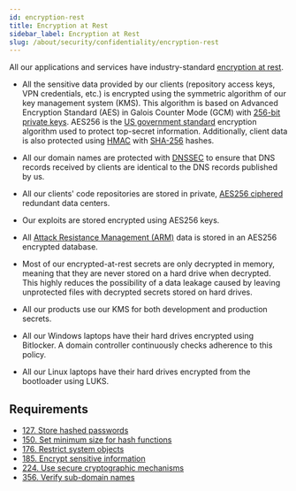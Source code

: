```yaml
---
id: encryption-rest
title: Encryption at Rest
sidebar_label: Encryption at Rest
slug: /about/security/confidentiality/encryption-rest
---
```


All our applications and services
have industry-standard
[encryption at rest](/criteria/requirements/224).

- All the sensitive data
  provided by our clients
  (repository access keys, VPN credentials, etc.)
  is encrypted
  using the symmetric algorithm of our key management system (KMS).
  This algorithm is based on Advanced Encryption Standard (AES)
  in Galois Counter Mode (GCM)
  with [256-bit](/criteria/requirements/150)
  [private keys](/criteria/requirements/145).
  AES256 is the
  [US government standard](https://nvlpubs.nist.gov/nistpubs/FIPS/NIST.FIPS.197.pdf)
  encryption algorithm used to protect top-secret information.
  Additionally,
  client data is also protected using
  [HMAC](https://en.wikipedia.org/wiki/HMAC)
  with [SHA-256](https://en.wikipedia.org/wiki/SHA-2) hashes.

- All our domain names are protected with
  [DNSSEC](https://www.icann.org/resources/pages/dnssec-what-is-it-why-important-2019-03-05-en)
  to ensure that DNS records
  received by clients
  are identical to the DNS records
  published by us.

- All our clients' code repositories are stored in private,
  [AES256 ciphered](/criteria/requirements/185)
  redundant data centers.

- Our exploits are stored encrypted
  using AES256 keys.

- All [Attack Resistance Management (ARM)](https://app.fluidattacks.com/)
  data is stored in an AES256 encrypted database.

- Most of our encrypted-at-rest secrets are only decrypted in memory,
  meaning that
  they are never stored on a hard drive when decrypted.
  This highly reduces the possibility of a data leakage
  caused by leaving unprotected files
  with decrypted secrets
  stored on hard drives.

- All our products use our KMS
  for both development and production secrets.

- All our Windows laptops have their hard drives encrypted
  using Bitlocker.
  A domain controller continuously checks adherence
  to this policy.

- All our Linux laptops have their hard drives encrypted
  from the bootloader
  using LUKS.

## Requirements

- [127. Store hashed passwords](/criteria/requirements/127)
- [150. Set minimum size for hash functions](/criteria/requirements/150)
- [176. Restrict system objects](/criteria/requirements/176)
- [185. Encrypt sensitive information](/criteria/requirements/185)
- [224. Use secure cryptographic mechanisms](/criteria/requirements/224)
- [356. Verify sub-domain names](/criteria/requirements/356)
